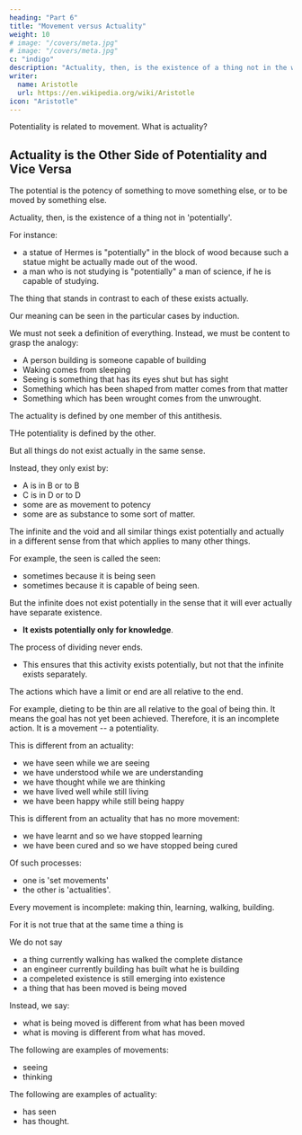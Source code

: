 ```yaml
---
heading: "Part 6"
title: "Movement versus Actuality"
weight: 10
# image: "/covers/meta.jpg"
# image: "/covers/meta.jpg"
c: "indigo"
description: "Actuality, then, is the existence of a thing not in the way which we express by 'potentially'"
writer:
  name: Aristotle 
  url: https://en.wikipedia.org/wiki/Aristotle
icon: "Aristotle"
---
```




Potentiality is related to movement. What is actuality?


## Actuality is the Other Side of Potentiality and Vice Versa

The potential is the potency of something <!--  to that whose nature it is --> to move something else, or to be moved by something else.<!-- , either without qualification or in some particular way, but also use the word in another sense, which is the reason of the inquiry in the course of which we have discussed these previous senses also.  -->

Actuality, then, is the existence of a thing not in 'potentially'. 

For instance:
- a statue of Hermes is "potentially" in the block of wood because such a statue might be actually made out of the wood. 
- a man who is not studying is "potentially" a man of science, if he is capable of studying. 

The thing that stands in contrast to each of these exists actually. 

Our meaning can be seen in the particular cases by induction.

We must not seek a definition of everything. Instead, we must be content to grasp the analogy:

- A person building is someone capable of building
- Waking comes from sleeping
- Seeing is something that has its eyes shut but has sight 
- Something which has been shaped from matter comes from that matter
- Something which has been wrought comes from the unwrought.

The actuality is defined by one member of this antithesis.

THe potentiality is defined by the other.

But all things do not exist actually in the same sense.

Instead, they only exist by:

- A is in B or to B
- C is in D or to D
- some are as movement to potency
- some are as substance to some sort of matter.


The infinite and the void and all similar things exist potentially and actually in a different sense from that which applies to many other things.

<!--  to that which sees or walks or is seen. 

For of the latter class these predicates can at some time be also truly asserted without qualification. -->

For example, the seen is called the seen:
- sometimes because it is being seen
- sometimes because it is capable of being seen. 

But the infinite does not exist potentially in the sense that it will ever actually have separate existence.
- **It exists potentially only for knowledge**. 

The process of dividing never ends.
- This ensures that this activity exists potentially, but not that the infinite exists separately.

The actions which have a limit or end are all relative to the end.

For example, dieting to be thin are all relative to the goal of being thin. It means the goal has not yet been achieved. Therefore, it is an incomplete action. It is a movement -- a potentiality.

<!-- the removing of fat, or fat-removal, and the bodily parts themselves when one is making them thin are in movement in this way (i.e. without being already that at which the movement aims). -->

<!-- this is not an action or at least not a complete one (for it is not an end); but that movement in which the end is present is an action.  -->

This is different from an actuality:
- we have seen while we are seeing
- we have understood while we are understanding
- we have thought while we are thinking 
- we have lived well while still living 
- we have been happy while still being happy

This is different from an actuality that has no more movement:
- we have learnt and so we have stopped learning
- we have been cured and so we have stopped being cured

 <!-- (while it is not true that at the same time we are learning and have learnt, or are being cured and have been cured).  -->

<!-- nd . If not, the process would have had sometime to cease, as the process of making thin ceases= but, as things are, it does not cease; we are living and have lived.  -->

Of such processes:
- one is 'set movements'
- the other is 'actualities'. 

Every movement is incomplete: making thin, learning, walking, building.

<!-- ; these are movements, and incomplete at that.  -->

For it is not true that at the same time a thing is

We do not say
- a thing currently walking has walked the complete distance
- an engineer currently building has built what he is building
- a compeleted existence is still emerging into existence
- a thing that has been moved is being moved

Instead, we say:
- what is being moved is different from what has been moved
- what is moving is different  from what has moved. 

The following are examples of movements:
- seeing
- thinking

The following are examples of actuality:
- has seen
- has thought. 

